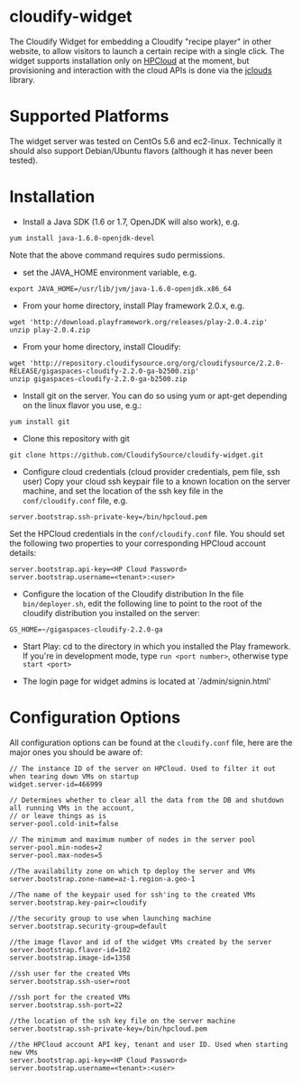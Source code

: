 cloudify-widget
===============

The Cloudify Widget for embedding a Cloudify "recipe player" in other website, to allow visitors to launch a certain recipe with a single click.
The widget supports installation only on [HPCloud](http://www.hpcloud.com) at the moment, but provisioning and interaction with the cloud APIs is done via the [jclouds](http://www.jclouds.org) library.

Supported Platforms
===================
The widget server was tested on CentOs 5.6 and ec2-linux. Technically it should also support Debian/Ubuntu flavors (although it has never been tested).

Installation
============
* Install a Java SDK (1.6 or 1.7, OpenJDK will also work), e.g.

```
yum install java-1.6.0-openjdk-devel
```

Note that the above command requires sudo permissions.
* set the JAVA_HOME environment variable, e.g.

```
export JAVA_HOME=/usr/lib/jvm/java-1.6.0-openjdk.x86_64
```

* From your home directory, install Play framework 2.0.x, e.g.

```
wget 'http://download.playframework.org/releases/play-2.0.4.zip'
unzip play-2.0.4.zip
```

* From your home directory, install Cloudify:

```
wget 'http://repository.cloudifysource.org/org/cloudifysource/2.2.0-RELEASE/gigaspaces-cloudify-2.2.0-ga-b2500.zip'
unzip gigaspaces-cloudify-2.2.0-ga-b2500.zip
```

* Install git on the server. You can do so using yum or apt-get depending on the linux flavor you use, e.g.:

```
yum install git
```

* Clone this repository with git

```
git clone https://github.com/CloudifySource/cloudify-widget.git
```

* Configure cloud credentials (cloud provider credentials, pem file, ssh user)
Copy your cloud ssh keypair file to a known location on the server machine, and set the location of the ssh key file in the `conf/cloudify.conf` file, e.g.

```
server.bootstrap.ssh-private-key=/bin/hpcloud.pem
```

Set the HPCloud credentials in the `conf/cloudify.conf` file. You should set the following two properties to your corresponding HPCloud account details:

```
server.bootstrap.api-key=<HP Cloud Password>
server.bootstrap.username=<tenant>:<user>
```

* Configure the location of the Cloudify distribution
In the file `bin/deployer.sh`, edit the following line to point to the root of the cloudify distribution you installed on the server:

```
GS_HOME=~/gigaspaces-cloudify-2.2.0-ga
```

* Start Play:
cd to the directory in which you installed the Play framework. If you're in development mode, type `run <port number>`, otherwise type `start <port>`

* The login page for widget admins is located at `/admin/signin.html'

Configuration Options
=====================
All configuration options can be found at the `cloudify.conf` file, here are the major ones you should be aware of:
```
// The instance ID of the server on HPCloud. Used to filter it out when tearing down VMs on startup
widget.server-id=466999

// Determines whether to clear all the data from the DB and shutdown all running VMs in the account,
// or leave things as is
server-pool.cold-init=false

// The minimum and maximum number of nodes in the server pool
server-pool.min-nodes=2
server-pool.max-nodes=5

//The availability zone on which tp deploy the server and VMs
server.bootstrap.zone-name=az-1.region-a.geo-1

//The name of the keypair used for ssh'ing to the created VMs
server.bootstrap.key-pair=cloudify

//the security group to use when launching machine
server.bootstrap.security-group=default

//the image flavor and id of the widget VMs created by the server
server.bootstrap.flavor-id=102
server.bootstrap.image-id=1358

//ssh user for the created VMs
server.bootstrap.ssh-user=root

//ssh port for the created VMs
server.bootstrap.ssh-port=22

//the location of the ssh key file on the server machine
server.bootstrap.ssh-private-key=/bin/hpcloud.pem

//the HPCloud account API key, tenant and user ID. Used when starting new VMs
server.bootstrap.api-key=<HP Cloud Password>
server.bootstrap.username=<tenant>:<user>
```